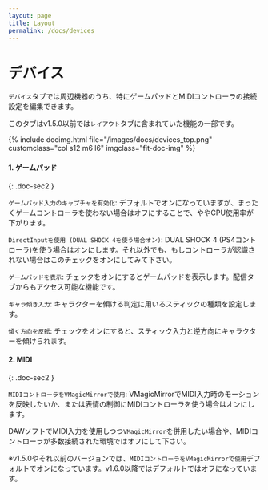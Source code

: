 ```yaml
---
layout: page
title: Layout
permalink: /docs/devices
---
```


# デバイス

`デバイス`タブでは周辺機器のうち、特にゲームパッドとMIDIコントローラの接続設定を編集できます。

このタブはv1.5.0以前では`レイアウト`タブに含まれていた機能の一部です。

<div class="row">
{% include docimg.html file="/images/docs/devices_top.png" customclass="col s12 m6 l6" imgclass="fit-doc-img" %}
</div>

#### 1. ゲームパッド
{: .doc-sec2 }

`ゲームパッド入力のキャプチャを有効化`: デフォルトでオンになっていますが、まったくゲームコントローラを使わない場合はオフにすることで、ややCPU使用率が下がります。

`DirectInputを使用 (DUAL SHOCK 4を使う場合オン)`: DUAL SHOCK 4 (PS4コントローラ)を使う場合はオンにします。それ以外でも、もしコントローラが認識されない場合はこのチェックをオンにしてみて下さい。

`ゲームパッドを表示`: チェックをオンにするとゲームパッドを表示します。配信タブからもアクセス可能な機能です。

`キャラ傾き入力`: キャラクターを傾ける判定に用いるスティックの種類を設定します。

`傾く方向を反転`: チェックをオンにすると、スティック入力と逆方向にキャラクターを傾けられます。


#### 2. MIDI
{: .doc-sec2 }

`MIDIコントローラをVMagicMirrorで使用`: VMagicMirrorでMIDI入力時のモーションを反映したいか、または表情の制御にMIDIコントローラを使う場合はオンにします。

DAWソフトでMIDI入力を使用しつつ`VMagicMirror`を併用したい場合や、MIDIコントローラが多数接続された環境ではオフにして下さい。

※v1.5.0やそれ以前のバージョンでは、`MIDIコントローラをVMagicMirrorで使用`デフォルトでオンになっています。v1.6.0以降ではデフォルトではオフになっています。
